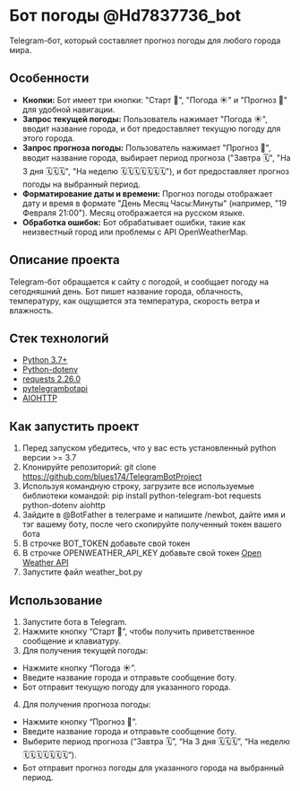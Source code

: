 # Бот погоды @Hd7837736_bot
Telegram-бот, который составляет прогноз погоды для любого города мира.

## Особенности

*   **Кнопки:** Бот имеет три кнопки: "Старт 🚀", "Погода ☀️" и "Прогноз 📅" для удобной навигации.
*   **Запрос текущей погоды:** Пользователь нажимает "Погода ☀️", вводит название города, и бот предоставляет текущую погоду для этого города.
*   **Запрос прогноза погоды:** Пользователь нажимает "Прогноз 📅", вводит название города, выбирает период прогноза ("Завтра 🗓️", "На 3 дня 🗓️🗓️🗓️", "На неделю 🗓️🗓️🗓️🗓️🗓️🗓️🗓️"), и бот предоставляет прогноз погоды на выбранный период.
*   **Форматирование даты и времени:** Прогноз погоды отображает дату и время в формате "День Месяц Часы:Минуты" (например, "19 Февраля 21:00"). Месяц отображается на русском языке.
*   **Обработка ошибок:** Бот обрабатывает ошибки, такие как неизвестный город или проблемы с API OpenWeatherMap.

## Описание проекта
Telegram-бот обращается к сайту с погодой, и сообщает погоду на сегодняшний день. Бот пишет название города, облачность, температуру, как ощущается эта температура, скорость ветра и влажность. 

## Стек технологий
* [Python 3.7+](https://www.python.org/downloads/)
* [Python-dotenv](https://pypi.org/project/python-dotenv/)
* [requests 2.26.0](https://pypi.org/project/requests/)
* [pytelegrambotapi](https://pypi.org/project/pyTelegramBotAPI/)
* [AIOHTTP](https://docs.aiohttp.org/en/stable/index.html)

## Как запустить проект
1. Перед запуском убедитесь, что у вас есть установленный python версии >= 3.7
2. Клонируйте репозиторий: git clone https://github.com/blues174/TelegramBotProject
3. Используя командную строку, загрузите все используемые библиотеки командой: pip install python-telegram-bot requests python-dotenv aiohttp 
4. Зайдите в @BotFather в телеграме и напишите /newbot, дайте имя и тэг вашему боту, после чего скопируйте полученный токен вашего
бота
5. В строчке BOT_TOKEN добавьте свой токен
7. В строчке OPENWEATHER_API_KEY добавьте свой токен [Open Weather API](https://openweathermap.org/forecast5)
8. Запустите файл weather_bot.py

## Использование
1. Запустите бота в Telegram.
2. Нажмите кнопку “Старт 🚀”, чтобы получить приветственное сообщение и клавиатуру.
3. Для получения текущей погоды:
* Нажмите кнопку “Погода ☀️”.
* Введите название города и отправьте сообщение боту.
* Бот отправит текущую погоду для указанного города.
4. Для получения прогноза погоды:
* Нажмите кнопку “Прогноз 📅”.
* Введите название города и отправьте сообщение боту.
* Выберите период прогноза (“Завтра 🗓️”, “На 3 дня 🗓️🗓️🗓️”, “На неделю 🗓️🗓️🗓️🗓️🗓️🗓️🗓️”).
* Бот отправит прогноз погоды для указанного города на выбранный период.
